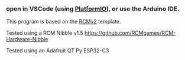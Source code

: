 
### open in VSCode (using [PlatformIO](https://platformio.org/platformio-ide)), or use the Arduino IDE.

This program is based on the [RCMv2](https://github.com/RCMgames/RCMv2) template.

Tested using a RCM Nibble v1.5 https://github.com/RCMgames/RCM-Hardware-Nibble

Tested using an Adafruit QT Py ESP32-C3
